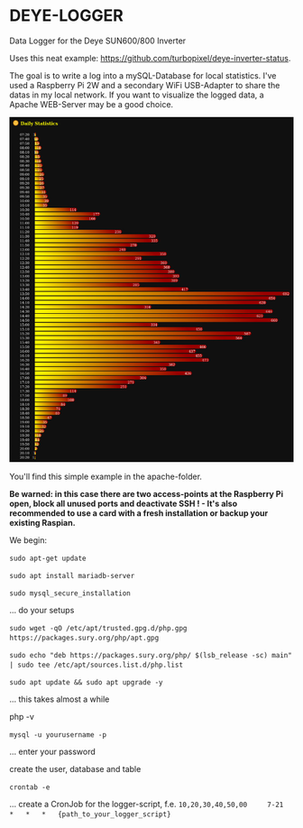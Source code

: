 # DEYE-LOGGER
Data Logger for the Deye SUN600/800 Inverter

Uses this neat example: https://github.com/turbopixel/deye-inverter-status. 

The goal is to write a log into a mySQL-Database for local statistics. I've used a Raspberry Pi 2W and a secondary WiFi USB-Adapter 
to share the datas in my local network. 
If you want to visualize the logged data, a Apache WEB-Server may be a good choice. 

![screenshot](https://github.com/cbmuser/DEYE-LOGGER/blob/main/images/statistic.jpg)

You'll find this simple example in the apache-folder.



**Be warned: in this case there are two access-points at the Raspberry Pi open, block all unused ports and deactivate SSH ! - It's also recommended to use a card with a fresh installation or backup your existing Raspian.**

We begin:

 `sudo apt-get update`

 `sudo apt install mariadb-server`

 `sudo mysql_secure_installation`

... do your setups

 `sudo wget -qO /etc/apt/trusted.gpg.d/php.gpg https://packages.sury.org/php/apt.gpg`

 `sudo echo "deb https://packages.sury.org/php/ $(lsb_release -sc) main" | sudo tee /etc/apt/sources.list.d/php.list`

 `sudo apt update && sudo apt upgrade -y`

... this takes almost a while

php -v

`mysql -u yourusername -p`

... enter your password

create the user, database and table

`crontab -e`

... create a CronJob for the logger-script, f.e. `10,20,30,40,50,00 	7-21 	* 	* 	* 	{path_to_your_logger_script}`





